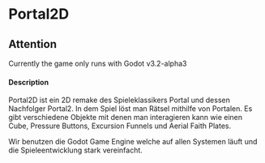 # Portal2D

## Attention
Currently the game only runs with Godot v3.2-alpha3

#### Description

Portal2D ist ein 2D remake des Spieleklassikers Portal und dessen Nachfolger Portal2.
In dem Spiel löst man Rätsel mithilfe von Portalen. Es gibt verschiedene Objekte mit
denen man interagieren kann wie einen Cube, Pressure Buttons, Excursion Funnels und Aerial Faith Plates.

Wir benutzen die Godot Game Engine welche auf allen Systemen läuft und die Spieleentwicklung stark vereinfacht.

